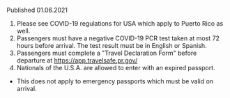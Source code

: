 Published 01.06.2021
1. Please see COVID-19 regulations for USA which apply to Puerto Rico as well.
2. Passengers must have a negative COVID-19 PCR test taken at most 72 hours before arrival. The test result must be in English or Spanish.
3. Passengers must complete a "Travel Declaration Form" before departure at <a href="https://app.travelsafe.pr.gov/">https://app.travelsafe.pr.gov/</a> 
4. Nationals of the U.S.A. are allowed to enter with an expired passport.
 - This does not apply to emergency passports which must be valid on arrival.

